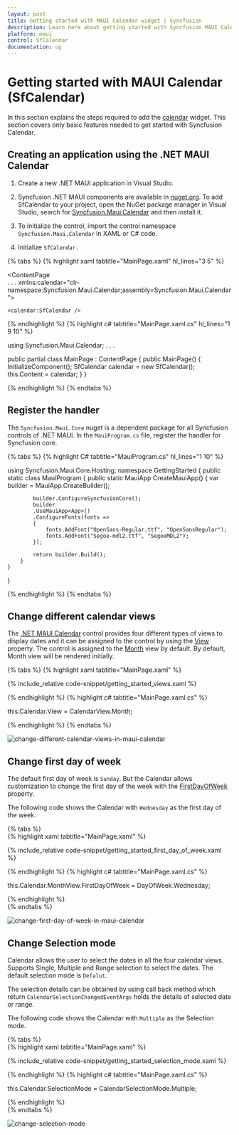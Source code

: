 ```yaml
---
layout: post
title: Getting started with MAUI Calendar widget | Syncfusion
description: Learn here about getting started with Syncfusion MAUI Calendar (SfCalendar) widget, its elements, and more.
platform: maui
control: SfCalendar
documentation: ug
---
```


# Getting started with MAUI Calendar (SfCalendar)
In this section explains the steps required to add the [calendar](https://www.syncfusion.com/maui-widgets/maui-calendar) widget. This section covers only basic features needed to get started with Syncfusion Calendar.

## Creating an application using the .NET MAUI Calendar

1. Create a new .NET MAUI application in Visual Studio.

2. Syncfusion .NET MAUI components are available in [nuget.org](https://www.nuget.org/). To add SfCalendar to your project, open the NuGet package manager in Visual Studio, search for [Syncfusion.Maui.Calendar](https://www.nuget.org/packages/Syncfusion.Maui.Calendar) and then install it.

3. To initialize the control, import the control namespace `Syncfusion.Maui.Calendar` in XAML or C# code.

4. Initialize `SfCalendar.`

{% tabs %}
{% highlight xaml tabtitle="MainPage.xaml" hl_lines="3 5" %}

<ContentPage   
    . . .
    xmlns:calendar="clr-namespace:Syncfusion.Maui.Calendar;assembly=Syncfusion.Maui.Calendar">

    <calendar:SfCalendar />
</ContentPage>

{% endhighlight %}
{% highlight c# tabtitle="MainPage.xaml.cs" hl_lines="1 9 10" %}

using Syncfusion.Maui.Calendar;
. . .

public partial class MainPage : ContentPage
{
    public MainPage()
    {
        InitializeComponent();
        SfCalendar calendar = new SfCalendar();
        this.Content = calendar;
    }
}

{% endhighlight %}
{% endtabs %}

## Register the handler

The `Syncfusion.Maui.Core` nuget is a dependent package for all Syncfusion controls of .NET MAUI. In the `MauiProgram.cs` file, register the handler for Syncfusion core.

{% tabs %}
{% highlight C# tabtitle="MauiProgram.cs" hl_lines="1 10" %}

using Syncfusion.Maui.Core.Hosting;
namespace GettingStarted
{
    public static class MauiProgram
    {
        public static MauiApp CreateMauiApp()
        {
            var builder = MauiApp.CreateBuilder();

            builder.ConfigureSyncfusionCore();
            builder
            .UseMauiApp<App>()
            .ConfigureFonts(fonts =>
            {
                fonts.AddFont("OpenSans-Regular.ttf", "OpenSansRegular");
                fonts.AddFont("Segoe-mdl2.ttf", "SegoeMDL2");
            });

            return builder.Build();
        }
    }
}

{% endhighlight %}
{% endtabs %}

## Change different calendar views

The [.NET MAUI Calendar](https://help.syncfusion.com/cr/maui/Syncfusion.Maui.Calendar.SfCalendar.html) control provides four different types of views to display dates and it can be assigned to the control by using the [View](https://help.syncfusion.com/cr/maui/Syncfusion.Maui.Calendar.SfCalendar.html#Syncfusion_Maui_Calendar_SfCalendar_View) property. The control is assigned to the [Month](https://help.syncfusion.com/cr/maui/Syncfusion.Maui.Calendar.CalendarView.html#Syncfusion_Maui_Calendar_CalendarView_Month) view by default. By default, Month view will be rendered initially.

{% tabs %}
{% highlight xaml tabtitle="MainPage.xaml" %}

{% include_relative code-snippet/getting_started_views.xaml %}

{% endhighlight %}
{% highlight c# tabtitle="MainPage.xaml.cs" %}

this.Calendar.View = CalendarView.Month;

{% endhighlight %}
{% endtabs %}

![change-different-calendar-views-in-maui-calendar](images/getting-started/change-different-calendar-views-in-maui-calendar.png)

## Change first day of week

The default first day of week is `Sunday`. But the Calendar allows customization to change the first day of the week with the [FirstDayOfWeek](https://help.syncfusion.com/cr/maui/Syncfusion.Maui.Calendar.SfCalendar.html#Syncfusion_Maui_Scheduler_SfScheduler_FirstDayOfWeek) property.

The following code shows the Calendar with `Wednesday` as the first day of the week.

{% tabs %}  
{% highlight xaml tabtitle="MainPage.xaml" %}

{% include_relative code-snippet/getting_started_first_day_of_week.xaml %}

{% endhighlight %}
{% highlight c# tabtitle="MainPage.xaml.cs" %}

this.Calendar.MonthView.FirstDayOfWeek = DayOfWeek.Wednesday;

{% endhighlight %}  
{% endtabs %}

![change-first-day-of-week-in-maui-calendar](images/getting-started/change-first-day-of-week-in-maui-calendar.png)

## Change Selection mode

Calendar allows the user to select the dates in all the four calendar views. Supports Single, Multiple and Range selection to select the dates. The default selection mode is `Defalut`. 

The selection details can be obtained by using call back method which return `CalendarSelectionChangedEventArgs` holds the details of selected date or range.

The following code shows the Calendar with `Multiple` as the Selection mode.

{% tabs %}  
{% highlight xaml tabtitle="MainPage.xaml" %}

{% include_relative code-snippet/getting_started_selection_mode.xaml %}

{% endhighlight %}
{% highlight c# tabtitle="MainPage.xaml.cs" %}

this.Calendar.SelectionMode = CalendarSelectionMode.Multiple;

{% endhighlight %}  
{% endtabs %}

![change-selection-mode](images/getting-started/change-selection-mode.png)